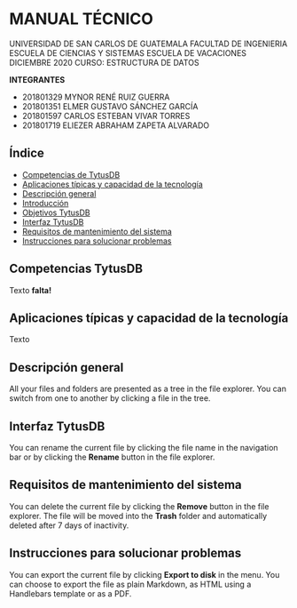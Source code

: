# MANUAL TÉCNICO

UNIVERSIDAD DE SAN CARLOS DE GUATEMALA
FACULTAD DE INGENIERIA
ESCUELA DE CIENCIAS Y SISTEMAS
ESCUELA DE VACACIONES DICIEMBRE 2020
CURSO: ESTRUCTURA DE DATOS

**INTEGRANTES**

- 201801329 MYNOR RENÉ RUIZ GUERRA
- 201801351 ELMER GUSTAVO SÁNCHEZ GARCÍA
- 201801597 CARLOS ESTEBAN VIVAR TORRES
- 201801719 ELIEZER ABRAHAM ZAPETA ALVARADO

## Índice
- [Competencias de TytusDB](#competencias-tytusdb) 
- [Aplicaciones típicas y capacidad de la tecnología](#sdsd)
- [Descripción general](#df)
- [Introducción](#condiciones-del-proyecto)
- [Objetivos TytusDB](#tytusdb)
- [Interfaz  TytusDB](#administrador-de-almacenamiento)
- [Requisitos de mantenimiento del sistema](#sdsdsd)
- [Instrucciones para solucionar problemas](#)




## Competencias TytusDB

Texto **falta!**

## Aplicaciones típicas y capacidad de la tecnología

Texto

## Descripción general

All your files and folders are presented as a tree in the file explorer. You can switch from one to another by clicking a file in the tree.

## Interfaz  TytusDB

You can rename the current file by clicking the file name in the navigation bar or by clicking the **Rename** button in the file explorer.

## Requisitos de mantenimiento del sistema

You can delete the current file by clicking the **Remove** button in the file explorer. The file will be moved into the **Trash** folder and automatically deleted after 7 days of inactivity.

## Instrucciones para solucionar problemas
You can export the current file by clicking **Export to disk** in the menu. You can choose to export the file as plain Markdown, as HTML using a Handlebars template or as a PDF.
